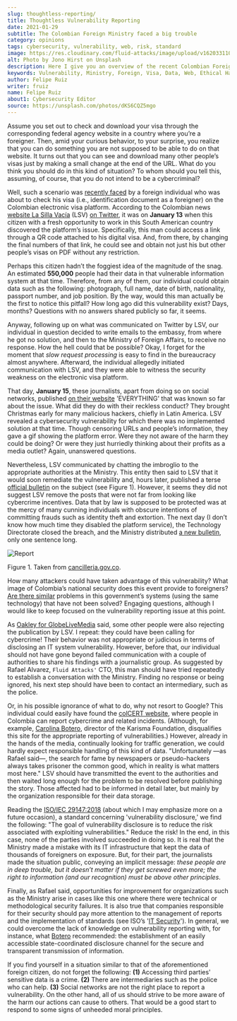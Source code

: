 ```yaml
---
slug: thoughtless-reporting/
title: Thoughtless Vulnerability Reporting
date: 2021-01-29
subtitle: The Colombian Foreign Ministry faced a big trouble
category: opinions
tags: cybersecurity, vulnerability, web, risk, standard
image: https://res.cloudinary.com/fluid-attacks/image/upload/v1620331106/blog/thoughtless-reporting/cover_j9r5l2.webp
alt: Photo by Jono Hirst on Unsplash
description: Here I give you an overview of the recent Colombian Foreign Ministry's security problem and the inadequate disclosure of such vulnerability in the media.
keywords: Vulnerability, Ministry, Foreign, Visa, Data, Web, Ethical Hacking, Pentesting
author: Felipe Ruiz
writer: fruiz
name: Felipe Ruiz
about1: Cybersecurity Editor
source: https://unsplash.com/photos/dKS6CQZ5mgo
---
```


Assume you set out to check and download your visa through the
corresponding federal agency website in a country where you’re a
foreigner. Then, amid your curious behavior, to your surprise, you
realize that you can do something you are not supposed to be able to do
on that website. It turns out that you can see and download many other
people’s visas just by making a small change at the end of the URL. What
do you think you should do in this kind of situation? To whom should you
tell this, assuming, of course, that you do not intend to be a
cybercriminal?

Well, such a scenario was [recently
faced](https://www.dw.com/es/colombia-falla-inform%C3%A1tica-expone-datos-de-550000-personas-extranjeras/a-56245939)
by a foreign individual who was about to check his visa (i.e.,
identification document as a foreigner) on the Colombian electronic visa
platform. According to the Colombian news [website La Silla
Vacía](https://lasillavacia.com/) (LSV) [on
Twitter](https://twitter.com/lasillavacia/status/1350221344231796747),
it was on **January 13** when this citizen with a fresh opportunity to
work in this South American country discovered the platform’s issue.
Specifically, this man could access a link through a QR code attached to
his digital visa. And, from there, by changing the final numbers of that
link, he could see and obtain not just his but other people’s visas on
PDF without any restriction.

Perhaps this citizen hadn’t the foggiest idea of the magnitude of the
snag. An estimated **550,000** people had their data in that vulnerable
information system at that time. Therefore, from any of them, our
individual could obtain data such as the following: photograph, full
name, date of birth, nationality, passport number, and job position. By
the way, would this man actually be the first to notice this pitfall?
How long ago did this vulnerability exist? Days, months? Questions with
no answers shared publicly so far, it seems.

Anyway, following up on what was communicated on Twitter by LSV, our
individual in question decided to write emails to the embassy, from
where he got no solution, and then to the Ministry of Foreign Affairs,
to receive no response. How the hell could that be possible? Okay, I
forget for the moment that *slow request processing* is easy to find in
the bureaucracy almost anywhere. Afterward, the individual allegedly
initiated communication with LSV, and they were able to witness the
security weakness on the electronic visa platform.

That day, **January 15**, these journalists, apart from doing so on
social networks, published [on their
website](https://lasillavacia.com/bache-seguridad-amenazo-los-datos-extranjeros-y-cancilleria-no-sabia-79749)
'EVERYTHING' that was known so far about the issue. What did they do
with their reckless conduct? They brought Christmas early for many
malicious hackers, chiefly in Latin America. LSV revealed a
cybersecurity vulnerability for which there was no implemented solution
at that time. Though censoring URLs and people’s information, they gave
a gif showing the platform error. Were they not aware of the harm they
could be doing? Or were they just hurriedly thinking about their profits
as a media outlet? Again, unanswered questions.

Nevertheless, LSV communicated by chatting the imbroglio to the
appropriate authorities at the Ministry. This entity then said to LSV
that it would soon remediate the vulnerability and, hours later,
published a terse [official
bulletin](https://www.cancilleria.gov.co/newsroom/news/cancilleria-informa-falla-sistema-informacion-plataforma-visas-electronicas)
on the subject (see Figure 1). However, it seems they did not suggest
LSV remove the posts that were not far from looking like cybercrime
incentives. Data that by law is supposed to be protected was at the
mercy of many cunning individuals with obscure intentions of committing
frauds such as identity theft and extortion. The next day (I don’t know
how much time they disabled the platform service), the Technology
Directorate closed the breach, and the Ministry distributed [a new
bulletin](https://www.cancilleria.gov.co/newsroom/news/cancilleria-informa-fue-solucionada-superada-falla-presentada-sistema-informacion),
only one sentence long.

<div class="imgblock">

![Report](https://res.cloudinary.com/fluid-attacks/image/upload/v1620331105/blog/thoughtless-reporting/report_wlm92j.webp)

<div class="title">

Figure 1. Taken from [cancilleria.gov.co](https://www.cancilleria.gov.co/newsroom/news/cancilleria-informa-falla-sistema-informacion-plataforma-visas-electronicas).

</div>

</div>

How many attackers could have taken advantage of this vulnerability?
What image of Colombia’s national security does this event provide to
foreigners? [Are there
similar](https://www.enter.co/empresas/seguridad/la-falla-de-la-cancilleria-colombiana-que-expuso-miles-de-visas/)
problems in this government’s systems (using the same technology) that
have not been solved? Engaging questions, although I would like to keep
focused on the vulnerability reporting issue at this point.

As [Oakley for
GlobeLiveMedia](https://globelivemedia.com/news/a-computer-error-by-the-colombian-foreign-ministry-made-the-visas-of-some-550000-foreigners-public/)
said, some other people were also rejecting the publication by LSV. I
repeat: they could have been calling for cybercrime\! Their behavior was
not appropriate or judicious in terms of disclosing an IT system
vulnerability. However, before that, our individual should not have gone
beyond failed communication with a couple of authorities to share his
findings with a journalistic group. As suggested by Rafael Alvarez,
`Fluid Attacks'` CTO, this man should have tried repeatedly to establish
a conversation with the Ministry. Finding no response or being ignored,
his next step should have been to contact an intermediary, such as the
police.

Or, in his possible ignorance of what to do, why not resort to Google?
This individual could easily have found the [colCERT
website](http://www.colcert.gov.co/), where people in Colombia can
report cybercrime and related incidents. (Although, for example,
[Carolina
Botero](https://www.elespectador.com/opinion/la-importancia-de-reportar-fallos-en-sistemas-informaticos-del-estado/),
director of the Karisma Foundation, disqualifies this site for the
appropriate reporting of vulnerabilities.) However, already in the hands
of the media, continually looking for traffic generation, we could
hardly expect responsible handling of this kind of data. "Unfortunately
—as Rafael said—, the search for fame by newspapers or pseudo-hackers
always takes prisoner the common good, which in reality is what matters
most here." LSV should have transmitted the event to the authorities and
then waited long enough for the problem to be resolved before publishing
the story. Those affected had to be informed in detail later, but mainly
by the organization responsible for their data storage.

Reading the
[ISO/IEC 29147:2018](https://www.iso.org/standard/72311.html) (about
which I may emphasize more on a future occasion), a standard concerning
'vulnerability disclosure,' we find the following: "The goal of
vulnerability disclosure is to reduce the risk associated with
exploiting vulnerabilities." Reduce the risk\! In the end, in this case,
none of the parties involved succeeded in doing so. It is real that the
Ministry made a mistake with its IT infrastructure that kept the data of
thousands of foreigners on exposure. But, for their part, the
journalists made the situation public, conveying an implicit message:
*these people are in deep trouble, but it doesn’t matter if they get
screwed even more; the right to information (and our recognition) must
be above other principles*.

Finally, as Rafael said, opportunities for improvement for organizations
such as the Ministry arise in cases like this one where there were
technical or methodological security failures. It is also true that
companies responsible for their security should pay more attention to
the management of reports and the implementation of standards (see ISO’s
'[IT Security](https://www.iso.org/ics/35.030/x/)'). In general, we
could overcome the lack of knowledge on vulnerability reporting with,
for instance, what
[Botero](https://www.elespectador.com/opinion/la-importancia-de-reportar-fallos-en-sistemas-informaticos-del-estado/)
recommended: the establishment of an easily accessible state-coordinated
disclosure channel for the secure and transparent transmission of
information.

If you find yourself in a situation similar to that of the
aforementioned foreign citizen, do not forget the following: **(1)**
Accessing third parties' sensitive data is a crime. **(2)** There are
intermediaries such as the police who can help. **(3)** Social networks
are not the right place to report a vulnerability. On the other hand,
all of us should strive to be more aware of the harm our actions can
cause to others. That would be a good start to respond to some signs of
unheeded moral principles.
